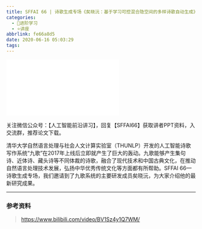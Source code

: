 ```yaml
---
title: SFFAI 66 | 诗歌生成专场《矣晓沅：基于学习可控混合隐空间的多样诗歌自动生成》
categories:
  - 🌙进阶学习
  - ⭐讲座
abbrlink: fe66a8d5
date: 2020-06-16 05:03:29
tags:
---
```


<iframe src="//player.bilibili.com/player.html?aid=583575381&bvid=BV1Sz4y1Q7WM&cid=202540513&p=1" scrolling="no" border="0" frameborder="no" framespacing="0" allowfullscreen="true"> </iframe>

<!--more-->

关注微信公众号：【人工智能前沿讲习】，回复【SFFAI66】获取讲者PPT资料，入交流群，推荐论文下载。

清华大学自然语言处理与社会人文计算实验室（THUNLP）开发的人工智能诗歌写作系统“九歌”在2017年上线后立即就产生了巨大的轰动。九歌能够产生集句诗、近体诗、藏头诗等不同体裁的诗歌，融合了现代技术和中国古典文化，在推动自然语言处理技术发展，弘扬中华优秀传统文化等方面都有所帮助。SFFAI 66—诗歌生成专场，我们邀请到了九歌系统的主要研发成员矣晓沅，为大家介绍他的最新研究成果。

***

### 参考资料

> <https://www.bilibili.com/video/BV1Sz4y1Q7WM/>
